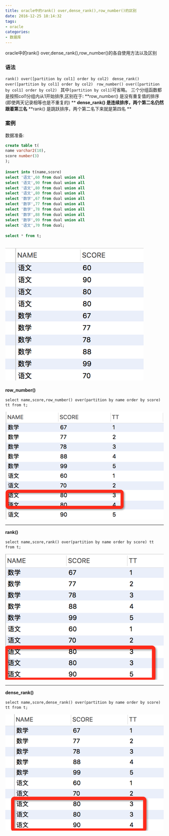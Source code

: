 ```yaml
---
title: oracle中的rank() over,dense_rank(),row_number()的区别
date: 2016-12-25 18:14:32
tags:
- oracle
categories:
- 数据库
---
```


oracle中的rank() over,dense_rank(),row_number()的各自使用方法以及区别
<!-- more -->
### 语法
`rank() over([partition by col1] order by col2) `
`dense_rank() over([partition by col1] order by col2) `
`row_number() over([partition by col1] order by col2) `
其中`[partition by col1]`可省略。
三个分组函数都是按照col1分组内从1开始排序,区别在于:
**row_number() 是没有重复值的排序(即使两天记录相等也是不重复的) **
**dense_rank() 是连续排序，两个第二名仍然跟着第三名**
**rank()       是跳跃排序，两个第二名下来就是第四名 **
### 案例
数据准备:
```sql
create table t(
name varchar2(10),
score number(3)
);

insert into t(name,score) 
select '语文',60 from dual union all
select '语文',90 from dual union all
select '语文',80 from dual union all
select '语文',80 from dual union all
select '数学',67 from dual union all
select '数学',77 from dual union all
select '数学',78 from dual union all
select '数学',88 from dual union all
select '数学',99 from dual union all
select '语文',70 from dual;

select * from t;
```
![](/files/article/oracle/1.png)
----------

**row_number()**

```
select name,score,row_number() over(partition by name order by score) tt from t;
```
![row_number()](/files/article/oracle/2.png)


----------

**rank()**

```
select name,score,rank() over(partition by name order by score) tt from t;
```
![rank()](/files/article/oracle/3.png)

----------
**dense_rank()**

```
select name,score,dense_rank() over(partition by name order by score) tt from t;
```
![dense_rank()](/files/article/oracle/4.png)

